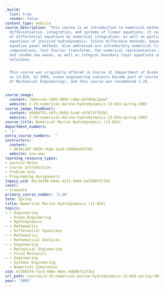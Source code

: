```yaml
---
_build:
  list: true
  render: false
content_type: website
course_description: 'This course is an introduction to numerical methods: interpolation,
  differentiation, integration, and systems of linear equations. It covers the solution
  of differential equations by numerical integration, as well as partial differential
  equations of inviscid hydrodynamics: finite difference methods, boundary integral
  equation panel methods. Also addressed are introductory numerical lifting surface
  computations, fast Fourier transforms, the numerical representation of deterministic
  and random sea waves, as well as integral boundary layer equations and numerical
  solutions.


  This course was originally offered in Course 13 (Department of Ocean Engineering)
  as 13.024. In 2005, ocean engineering subjects became part of Course 2 (Department
  of Mechanical Engineering), and this course was renumbered 2.29.

  '
course_image:
  content: fd4ecc4a-1d95-9695-cd8a-647999c2baef
  website: 2-29-numerical-marine-hydrodynamics-13-024-spring-2003
course_image_thumbnail:
  content: ebd6d751-cdfc-0b5b-5ce8-cbf673f7b2b1
  website: 2-29-numerical-marine-hydrodynamics-13-024-spring-2003
course_title: Numerical Marine Hydrodynamics (13.024)
department_numbers:
- '2'
extra_course_numbers: ''
instructors:
  content:
  - d634ca87-0659-c6eb-1e24-d30b644757bb
  website: ocw-www
learning_resource_types:
- Lecture Notes
- Course Introduction
- Problem Sets
- Programming Assignments
legacy_uid: 65c34296-b041-4211-9409-baf580f37192
level:
- Graduate
primary_course_number: '2.29'
term: Spring
title: Numerical Marine Hydrodynamics (13.024)
topics:
- - Engineering
  - Ocean Engineering
  - Hydrodynamics
- - Mathematics
  - Differential Equations
- - Mathematics
  - Mathematical Analysis
- - Engineering
  - Mechanical Engineering
  - Fluid Mechanics
- - Engineering
  - Systems Engineering
  - Numerical Simulation
uid: 473085f4-facd-406e-98ec-0db06fa3f3e1
url_path: courses/2-29-numerical-marine-hydrodynamics-13-024-spring-2003
year: '2003'
---
```

